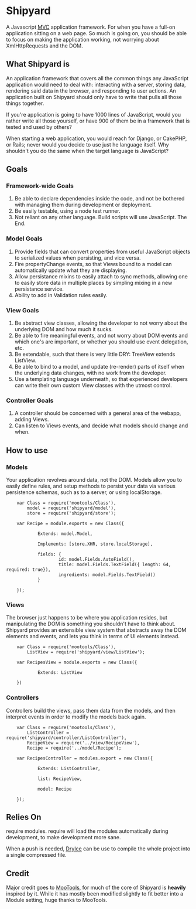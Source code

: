 Shipyard
===========

A Javascript [MVC][mvc] application framework. For when you have a full-on application sitting on a web page. So much is going on, you should be able to focus on making the application working, not worrying about XmlHttpRequests and the DOM.

What Shipyard is
--------------

An application framework that covers all the common things any JavaScript application would need to deal with: interacting with a server, storing data, rendering said data in the browser, and responding to user actions. An application built on Shipyard should only have to write that pulls all those things together.

If you're application is going to have 1000 lines of JavaScript, would you rather write all those yourself, or have 900 of them be in a framework that is tested and used by others?

When starting a web application, you would reach for Django, or CakePHP, or Rails; never would you decide to use just he language itself. Why shouldn't you do the same when the target language is JavaScript?

Goals
-----

### Framework-wide Goals

1. Be able to declare dependencies inside the code, and not be bothered with managing them during development or deployment.
2. Be easily testable, using a node test runner.
3. Not reliant on any other language. Build scripts will use JavaScript. The End.

### Model Goals

1. Provide fields that can convert properties from useful JavaScript objects to serialized values when persisting, and vice versa.
2. Fire propertyChange events, so that Views bound to a model can automatically update what they are displaying.
3. Allow persistance mixins to easily attach to sync methods, allowing one to easily store data in multiple places by simpling mixing in a new persistance service.
4. Ability to add in Validation rules easily.

### View Goals

1. Be abstract view classes, allowing the developer to not worry about the underlying DOM and how much it sucks.
2. Be able to fire meaningful events, and not worry about DOM events and which one's are important, or whether you should use event delegation, etc.
3. Be extendable, such that there is very little DRY: TreeView extends ListView.
4. Be able to bind to a model, and update (re-render) parts of itself when the underlying data changes, with no work from the developer.
5. Use a templating language underneath, so that experienced developers can write their own custom View classes with the utmost control.

### Controller Goals

1. A controller should be concerned with a general area of the webapp, adding Views.
2. Can listen to Views events, and decide what models should change and when.


How to use
----------

### Models

Your application revolves around data, not the DOM. Models allow you to easily define rules, and setup methods to persist your data via various persistence schemas, such as to a server, or using localStorage.
		
		var Class = require('mootools/Class'),
		    model = require('shipyard/model'),
			store = require('shipyard/store');
		
		var Recipe = module.exports = new Class({		
				
				Extends: model.Model,

				Implements: [store.XHR, store.localStorage],
				
				fields: {
						id: model.Fields.AutoField(),
						title: model.Fields.TextField({ length: 64, required: true}),
						ingredients: model.Fields.TextField()
				}
				
		});
		

### Views

The browser just happens to be where you application resides, but manipulating the DOM is something you shouldn't have to think about. Shipyard provides an extensible view system that abstracts away the DOM elements and events, and lets you think in terms of UI elements instead.

		var Class = require('mootools/Class'),
		    ListView = require('shipyard/view/ListView');
			
		var RecipesView = module.exports = new Class({
		
				Extends: ListView
				
		})

### Controllers

Controllers build the views, pass them data from the models, and then interpret events in order to modify the models back again.

		var Class = require('mootools/Class'),
		    ListController = require('shipyard/controller/ListController'),
			RecipeView = require('../view/RecipeView'),
			Recipe = require('../model/Recipe');
			
		var RecipesController = modules.export = new Class({
				
				Extends: ListController,
				
				list: RecipeView,
				
				model: Recipe
				
		});


Relies On
--------

require modules. require will load the modules automatically during development, to make development more sane.

When a push is needed, [DryIce][di] can be use to compile the whole project into a single compressed file.

Credit
------

Major credit goes to [MooTools][moo], for much of the core of Shipyard is __heavily__ inspired by it.
While it has mostly been modified slightly to fit better into a Module setting, 
huge thanks to MooTools.

[mvc]: http://en.wikipedia.org/wiki/Model%E2%80%93view%E2%80%93controller
[di]: https://github.com/mozilla/dryice
[moo]: http://mootools.net
